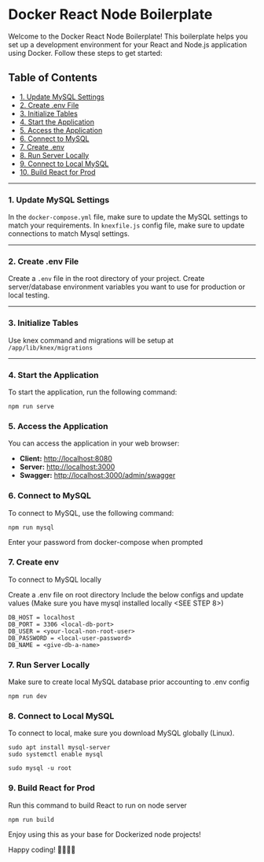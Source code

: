 # Docker React Node Boilerplate

Welcome to the Docker React Node Boilerplate! This boilerplate helps you set up a development environment for your React and Node.js application using Docker. Follow these steps to get started:

## Table of Contents
- [1. Update MySQL Settings](#1-update-mysql-settings)
- [2. Create .env File](#2-create-env-file)
- [3. Initialize Tables](#3-initialize-tables)
- [4. Start the Application](#4-start-the-application)
- [5. Access the Application](#5-access-the-application)
- [6. Connect to MySQL](#6-connect-to-mysql)
- [7. Create .env](#6-create-env)
- [8. Run Server Locally](#8-run-server-locally)
- [9. Connect to Local MySQL](#9-connect-to-local-mysql)
- [10. Build React for Prod](#10-build-react-for-prod)

---

### 1. Update MySQL Settings

In the `docker-compose.yml` file, make sure to update the MySQL settings to match your requirements.
In `knexfile.js` config file, make sure to update connections to match Mysql settings.

---

### 2. Create .env File

Create a `.env` file in the root directory of your project. Create server/database environment variables you want to use for production or local testing.

---

### 3. Initialize Tables

Use knex command and migrations will be setup at `/app/lib/knex/migrations`

---

### 4. Start the Application

To start the application, run the following command:

```shell
npm run serve
```
### 5. Access the Application

You can access the application in your web browser:

- **Client:** [http://localhost:8080](http://localhost:8080)
- **Server:** [http://localhost:3000](http://localhost:3000)
- **Swagger:** [http://localhost:3000/admin/swagger](http://localhost:3000/admin/swagger)

### 6. Connect to MySQL

To connect to MySQL, use the following command:

```shell
npm run mysql
```

Enter your password from docker-compose when prompted

### 7. Create env

To connect to MySQL locally

Create a .env file on root directory
Include the below configs and update values
(Make sure you have mysql installed locally <SEE STEP 8>)

```shell
DB_HOST = localhost
DB_PORT = 3306 <local-db-port>
DB_USER = <your-local-non-root-user>
DB_PASSWORD = <local-user-password>
DB_NAME = <give-db-a-name>
```

### 7. Run Server Locally

Make sure to create local MySQL database prior accounting to .env config

```shell
npm run dev
```

### 8. Connect to Local MySQL

To connect to local, make sure you download MySQL globally (Linux).

```shell
sudo apt install mysql-server
sudo systemctl enable mysql

sudo mysql -u root
```
### 9. Build React for Prod

Run this command to build React to run on node server

```shell
npm run build
```

Enjoy using this as your base for Dockerized node projects!

Happy coding! 👨‍💻👩‍💻